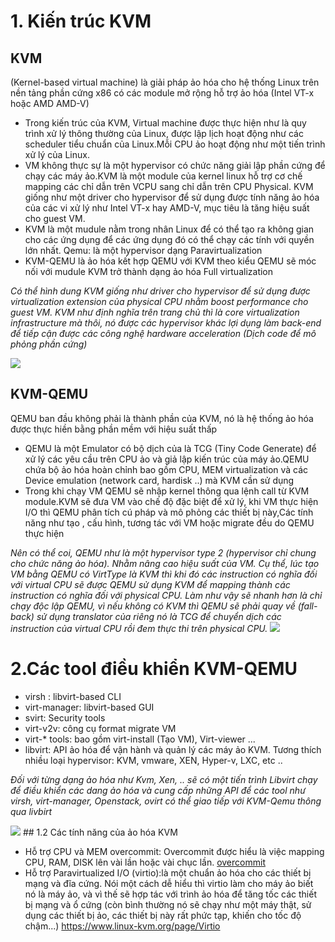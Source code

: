 # 1. Kiến trúc KVM
## KVM 
(Kernel-based virtual machine) là giải pháp ảo hóa cho hệ thống Linux trên nền tảng phần cứng x86 có các module mở rộng hỗ trợ ảo hóa (Intel VT-x hoặc AMD AMD-V)
- Trong kiến trúc của KVM, Virtual machine được thực hiện như là quy trình xử lý thông thường của Linux, được lập lịch hoạt động như các scheduler tiểu chuẩn của Linux.Mỗi CPU ảo hoạt động như một tiến trình xử lý của Linux.
- VM không thực sự là một hypervisor có chức năng giải lập phần cứng để chạy các máy ảo.KVM  là một module của kernel linux hỗ trợ cơ chế mapping các chỉ dẫn trên VCPU  sang chỉ dẫn trên CPU Physical. KVM giống như một driver cho hypervisor để sử dụng được tính năng ảo hóa của các vi xử lý như Intel VT-x hay AMD-V, mục tiêu là tăng hiệu suất cho guest VM.
- KVM là một mudule nằm trong nhân Linux để có thể tạo ra không gian cho các ứng dụng để các ứng dụng đó có thể chạy các tính với quyền lớn nhất. Qemu: là một hypervisor dạng Paravirtualization
- KVM-QEMU là ảo hóa kết hợp QEMU với KVM theo kiểu QEMU sẽ móc nối với mudule KVM trở thành dạng ảo hóa Full virtualization

*Có thể hình dung KVM giống như driver cho hypervisor để sử dụng được virtualization extension của physical CPU nhằm boost performance cho guest VM. KVM như định nghĩa trên trang chủ thì là core virtualization infrastructure mà thôi, nó được các hypervisor khác lợi dụng làm back-end để tiếp cận được các công nghệ hardware acceleration (Dịch code để mô phỏng phần cứng)*

<img src=https://s8.gifyu.com/images/image1a35043b63e99e9e.png>

## KVM-QEMU
QEMU ban đầu không phải là thành phần của KVM, nó là hệ thống ảo hóa được thực hiền bằng phần mềm với hiệu suất thấp
- QEMU là một Emulator có bộ dịch của là TCG (Tiny Code Generate) để xử lý các yêu cầu trên CPU ảo và giả lập kiến trúc của máy ảo.QEMU chứa bộ ảo hóa hoàn chỉnh bao gồm CPU, MEM virtualization và các Device emulation (network card, hardisk ..) mà KVM cần sử dụng
- Trong khi chạy VM QEMU sẽ nhập kernel thông qua lệnh call từ KVM module.KVM sẽ đưa VM vào chế độ đặc biệt để xử lý, khi VM thực hiện I/O thì QEMU phân tích cú pháp và mô phỏng các thiết bị này,Các tính năng như tạo , cấu hình, tương tác với VM hoặc migrate đều do QEMU thực hiện

 *Nên có thể coi, QEMU như là một hypervisor type 2 (hypervisor chỉ chung cho chức năng ảo hóa). Nhằm nâng cao hiệu suất của VM. Cụ thể, lúc tạo VM bằng QEMU có VirtType là KVM thì khi đó các instruction có nghĩa đối với virtual CPU sẽ được QEMU sử dụng KVM để mapping thành các instruction có nghĩa đối với physical CPU. Làm như vậy sẽ nhanh hơn là chỉ chạy độc lập QEMU, vì nếu không có KVM thì QEMU sẽ phải quay về (fall-back) sử dụng translator của riêng nó là TCG để chuyển dịch các instruction của virtual CPU rồi đem thực thi trên physical CPU.*
<img src=https://s8.gifyu.com/images/image25271741fc94e209.png>

# 2.Các tool điều khiển KVM-QEMU

- virsh : libvirt-based  CLI
- virt-manager:  libvirt-based GUI
- svirt: Security tools
- virt-v2v: công cụ format migrate VM
- virt-* tools: bao gồm virt-install (Tạo VM), Virt-viewer ...
- libvirt: API ảo hóa để vận hành và quản lý các máy ảo KVM. Tương thích nhiều loại hypervisor:  KVM, vmware, XEN, Hyper-v, LXC, etc ..

*Đối với từng dạng ảo hóa như Kvm, Xen, .. sẽ có một tiến trình Libvirt chạy để điều khiển các dang ảo hóa và cung cấp những API để các tool như virsh, virt-manager, Openstack, ovirt có thể giao tiếp với KVM-Qemu thông qua livbirt*

<img src=https://s8.gifyu.com/images/image97ce7da0c4b58017.png>
## 1.2 Các tính năng của ảo hóa KVM

 - Hỗ trợ CPU và MEM overcommit: Overcommit được hiểu là việc mapping CPU, RAM, DISK lên vài lần hoặc vài chục lần. [overcommit](https://github.com/ttranvan/KVM/blob/main/overcommit.md)
 - Hỗ trợ Paravirtualized I/O (virtio):là một chuẩn ảo hóa cho các thiết bị mạng và đĩa cứng. Nói một cách dễ hiểu thì virtio làm cho máy ảo biết nó là máy ảo, và vì thế sẽ hợp tác với trình ảo hóa  để tăng tốc các thiết bị mạng và ổ cứng (còn bình thường nó sẽ chạy như một máy thật, sử dụng các thiết bị ảo, các thiết bị này rất phức tạp, khiến cho tốc độ chậm...) https://www.linux-kvm.org/page/Virtio
 


